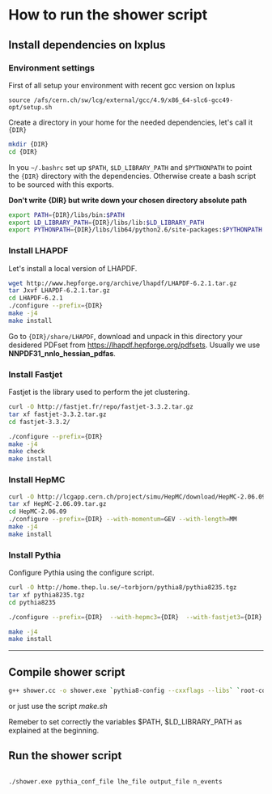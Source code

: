 # How to run the shower script

## Install dependencies on lxplus

### Environment settings
First of all setup your environment with recent gcc version on lxplus

` source /afs/cern.ch/sw/lcg/external/gcc/4.9/x86_64-slc6-gcc49-opt/setup.sh `

Create a directory in your home for the needed dependencies, let's call it `{DIR}`

```bash
mkdir {DIR}
cd {DIR}
```

In you `~/.bashrc` set up `$PATH`, `$LD_LIBRARY_PATH` and `$PYTHONPATH` to point the `{DIR}` directory
with the dependencies. Otherwise create a bash script to be sourced with this exports.

**Don't write {DIR} but write down your chosen directory absolute path**

```bash
export PATH={DIR}/libs/bin:$PATH
export LD_LIBRARY_PATH={DIR}/libs/lib:$LD_LIBRARY_PATH
export PYTHONPATH={DIR}/libs/lib64/python2.6/site-packages:$PYTHONPATH
```


### Install LHAPDF 
Let's install a local version of LHAPDF.

```bash
wget http://www.hepforge.org/archive/lhapdf/LHAPDF-6.2.1.tar.gz
tar Jxvf LHAPDF-6.2.1.tar.gz
cd LHAPDF-6.2.1
./configure --prefix={DIR}
make -j4
make install
```

Go to `{DIR}/share/LHAPDF`,  download and unpack in this directory your desidered PDFset from https://lhapdf.hepforge.org/pdfsets.
Usually we use **NNPDF31_nnlo_hessian_pdfas**.


### Install Fastjet
Fastjet is the library used to perform the jet clustering. 

```bash
curl -O http://fastjet.fr/repo/fastjet-3.3.2.tar.gz
tar xf fastjet-3.3.2.tar.gz
cd fastjet-3.3.2/

./configure --prefix={DIR}
make -j4
make check
make install
```

### Install HepMC 
```bash
curl -O http://lcgapp.cern.ch/project/simu/HepMC/download/HepMC-2.06.09.tar.gz
tar xf HepMC-2.06.09.tar.gz
cd HepMC-2.06.09
./configure --prefix={DIR} --with-momentum=GEV --with-length=MM
make -j4 
make install
```


### Install Pythia
Configure Pythia using the configure script. 

```bash
curl -O http://home.thep.lu.se/~torbjorn/pythia8/pythia8235.tgz
tar xf pythia8235.tgz
cd pythia8235

./configure --prefix={DIR}  --with-hepmc3={DIR}  --with-fastjet3={DIR} --with-lhapdf6={DIR} 

make -j4
make install
```

-----------------------------------------------------------------------------------------
## Compile shower script

```bash
g++ shower.cc -o shower.exe `pythia8-config --cxxflags --libs` `root-config --cflags --glibs` `fastjet-config --cxxflags --libs` -lHepMC
```
or just use the script *make.sh*

Remeber to set correctly the variables $PATH, $LD_LIBRARY_PATH as explained at the beginning. 

## Run the shower script

```bash

./shower.exe pythia_conf_file lhe_file output_file n_events
```

